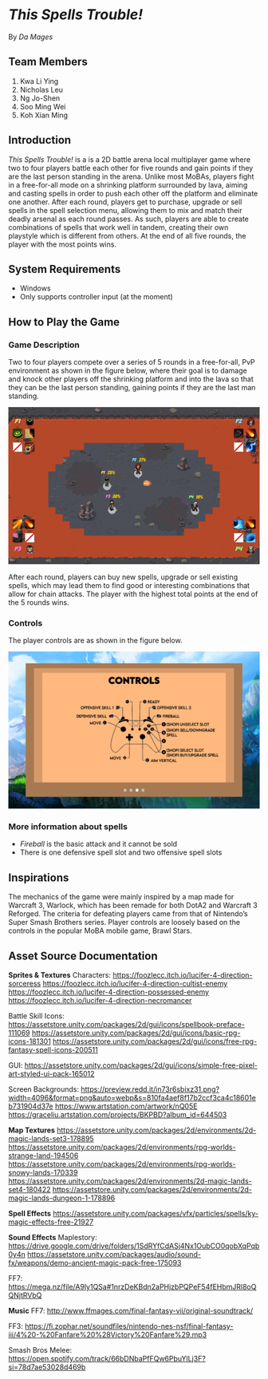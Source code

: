 # *This Spells Trouble!*
By *Da Mages*

## Team Members
1. Kwa Li Ying
2. Nicholas Leu
3. Ng Jo-Shen
4. Soo Ming Wei
5. Koh Xian Ming

## Introduction
*This Spells Trouble!* is a is a 2D battle arena local multiplayer game where two to four players battle each other for five rounds and gain points if they are the last person standing in the arena. Unlike most MoBAs, players fight in a free-for-all mode on a shrinking platform surrounded by lava, aiming and casting spells in order to push each other off the platform and eliminate one another. After each round, players get to purchase, upgrade or sell spells in the spell selection menu, allowing them to mix and match their deadly arsenal as each round passes. As such, players are able to create combinations of spells that work well in tandem, creating their own playstyle which is different from others. At the end of all five rounds, the player with the most points wins.

## System Requirements
* Windows
* Only supports controller input (at the moment)

## How to Play the Game

### Game Description
Two to four players compete over a series of 5 rounds in a free-for-all, PvP environment as shown in the figure below, where their goal is to damage and knock other players off the shrinking platform and into the lava so that they can be the last person standing, gaining points if they are the last man standing. 
<p align="center">
<img src="./screenshots/battlescene.jpg">
</p>
After each round, players can buy new spells, upgrade or sell existing spells, which may lead them to find good or interesting combinations that allow for chain attacks. The player with the highest total points at the end of the 5 rounds wins.

### Controls
The player controls are as shown in the figure below.
<p>
<img src="./screenshots/controls.png">
</p>

### More information about spells
* *Fireball* is the basic attack and it cannot be sold
* There is one defensive spell slot and two offensive spell slots 

## Inspirations
The mechanics of the game were mainly inspired by a map made for Warcraft 3, Warlock, which has been remade for both DotA2 and Warcraft 3 Reforged. The criteria for defeating players came from that of Nintendo’s Super Smash Brothers series. Player controls are loosely based on the controls in the popular MoBA mobile game, Brawl Stars.

## Asset Source Documentation
**Sprites & Textures**
Characters:
https://foozlecc.itch.io/lucifer-4-direction-sorceress
https://foozlecc.itch.io/lucifer-4-direction-cultist-enemy
https://foozlecc.itch.io/lucifer-4-direction-possessed-enemy
https://foozlecc.itch.io/lucifer-4-direction-necromancer

Battle Skill Icons:
https://assetstore.unity.com/packages/2d/gui/icons/spellbook-preface-111069
https://assetstore.unity.com/packages/2d/gui/icons/basic-rpg-icons-181301
https://assetstore.unity.com/packages/2d/gui/icons/free-rpg-fantasy-spell-icons-200511

GUI:
https://assetstore.unity.com/packages/2d/gui/icons/simple-free-pixel-art-styled-ui-pack-165012

Screen Backgrounds:
https://preview.redd.it/in73r6sbixz31.png?width=4096&format=png&auto=webp&s=810fa4aef8f17b2ccf3ca4c18601eb731904d37e
https://www.artstation.com/artwork/nQ05E
https://graceliu.artstation.com/projects/BKPBD?album_id=644503

**Map Textures**
https://assetstore.unity.com/packages/2d/environments/2d-magic-lands-set3-178895
https://assetstore.unity.com/packages/2d/environments/rpg-worlds-strange-land-194506
https://assetstore.unity.com/packages/2d/environments/rpg-worlds-snowy-lands-170339
https://assetstore.unity.com/packages/2d/environments/2d-magic-lands-set4-180422
https://assetstore.unity.com/packages/2d/environments/2d-magic-lands-dungeon-1-178896

**Spell Effects**
https://assetstore.unity.com/packages/vfx/particles/spells/ky-magic-effects-free-21927

**Sound Effects**
Maplestory:
https://drive.google.com/drive/folders/1SdRYfCdASj4Nx1OubCO0qobXqPqb0y4n
https://assetstore.unity.com/packages/audio/sound-fx/weapons/demo-ancient-magic-pack-free-175093

FF7:
https://mega.nz/file/A9ly1QSa#1nrzDeKBdn2aPHjzbPQPeF54fEHbmJRl8oQQNjtRVbQ

**Music**
FF7:
http://www.ffmages.com/final-fantasy-vii/original-soundtrack/

FF3:
https://fi.zophar.net/soundfiles/nintendo-nes-nsf/final-fantasy-iii/4%20-%20Fanfare%20%28Victory%20Fanfare%29.mp3

Smash Bros Melee:
https://open.spotify.com/track/66bDNbaPfFQw6PbuYlLj3F?si=78d7ae53028d469b
